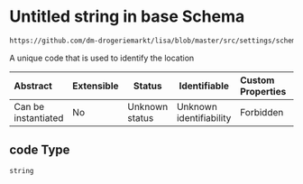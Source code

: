 # Untitled string in base Schema

```txt
https://github.com/dm-drogeriemarkt/lisa/blob/master/src/settings/schema.json#/properties/locations/items/properties/code
```

A unique code that is used to identify the location


| Abstract            | Extensible | Status         | Identifiable            | Custom Properties | Additional Properties | Access Restrictions | Defined In                                                                               |
| :------------------ | ---------- | -------------- | ----------------------- | :---------------- | --------------------- | ------------------- | ---------------------------------------------------------------------------------------- |
| Can be instantiated | No         | Unknown status | Unknown identifiability | Forbidden         | Allowed               | none                | [settings.schema.json\*](../../src/settings/settings.schema.json "open original schema") |

## code Type

`string`
